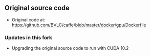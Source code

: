 ## Original source code
* Original code at: https://github.com/BVLC/caffe/blob/master/docker/gpu/Dockerfile
### Updates in this fork
* Upgrading the original source code to run with CUDA 10.2
